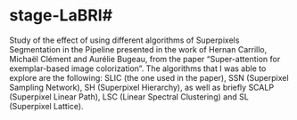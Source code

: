 # stage-LaBRI#
Study of the effect of using different algorithms of Superpixels Segmentation in the Pipeline presented in the work of Hernan Carrillo, Michaël Clément and Aurélie
Bugeau, from the paper “Super-attention for exemplar-based image colorization”.
The algorithms that I was able to explore are the following: SLIC (the one used in the paper), SSN (Superpixel Sampling Network), SH (Superpixel Hierarchy), as well as briefly SCALP (Superpixel Linear Path), LSC (Linear Spectral Clustering) and SL (Superpixel Lattice).
